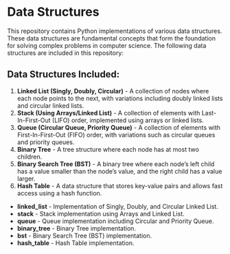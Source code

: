 # Data Structures

This repository contains Python implementations of various data structures. These data structures are fundamental concepts that form the foundation for solving complex problems in computer science. The following data structures are included in this repository:

## Data Structures Included:

1. **Linked List (Singly, Doubly, Circular)** - A collection of nodes where each node points to the next, with variations including doubly linked lists and circular linked lists.
2. **Stack (Using Arrays/Linked List)** - A collection of elements with Last-In-First-Out (LIFO) order, implemented using arrays or linked lists.
3. **Queue (Circular Queue, Priority Queue)** - A collection of elements with First-In-First-Out (FIFO) order, with variations such as circular queues and priority queues.
4. **Binary Tree** - A tree structure where each node has at most two children.
5. **Binary Search Tree (BST)** - A binary tree where each node’s left child has a value smaller than the node’s value, and the right child has a value larger.
6. **Hash Table** - A data structure that stores key-value pairs and allows fast access using a hash function.


- **linked_list** - Implementation of Singly, Doubly, and Circular Linked List.
- **stack** - Stack implementation using Arrays and Linked List.
- **queue** - Queue implementation including Circular and Priority Queue.
- **binary_tree** - Binary Tree implementation.
- **bst** - Binary Search Tree (BST) implementation.
- **hash_table** - Hash Table implementation.
